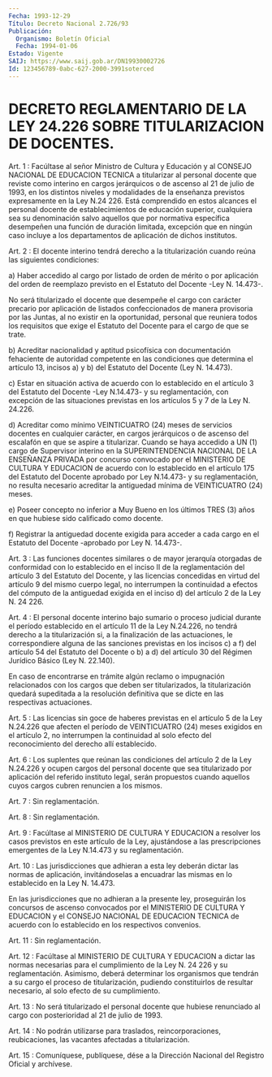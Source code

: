```yaml
---
Fecha: 1993-12-29
Título: Decreto Nacional 2.726/93
Publicación:
  Organismo: Boletín Oficial
  Fecha: 1994-01-06
Estado: Vigente
SAIJ: https://www.saij.gob.ar/DN19930002726
Id: 123456789-0abc-627-2000-3991soterced
---
```

# DECRETO REGLAMENTARIO DE LA LEY 24.226 SOBRE TITULARIZACION DE DOCENTES.

<a id="1"></a>
Art.  1 : Facúltase al señor Ministro de Cultura y Educación y al CONSEJO NACIONAL  DE EDUCACION TECNICA a titularizar al personal docente  que reviste como  interino  en  cargos  jerárquicos  o  de ascenso al  21  de  julio  de  1993,  en  los  distintos  niveles y modalidades  de la enseñanza previstos expresamente en la Ley  N.24 226. Está comprendido  en  estos  alcances  el  personal docente de establecimientos  de  educación  superior,  cualquiera    sea    su denominación    salvo    aquellos   que  por  normativa  específica desempeñen  una  función  de duración limitada,  excepción  que  en ningún caso incluye a los departamentos  de  aplicación  de  dichos institutos.

<a id="2"></a>
Art. 2 : El docente interino tendrá derecho a la titularización cuando reúna las siguientes condiciones:

a)  Haber  accedido  al cargo por listado de orden de mérito o por aplicación del orden de  reemplazo  previsto  en  el  Estatuto  del Docente -Ley N. 14.473-.

No  será  titularizado  el  docente  que  desempeñe  el  cargo con carácter  precario  por  aplicación  de listados confeccionados  de manera provisoria por las Juntas, al no  existir en la oportunidad, personal que reuniera todos los requisitos  que  exige  el Estatuto del Docente para el cargo de que se trate.

b)  Acreditar nacionalidad y aptitud psicofísica con documentación fehaciente    de   autoridad  competente  en  las  condiciones  que determina el artículo  13, incisos a) y b) del Estatuto del Docente (Ley N. 14.473).

c) Estar en situación activa  de  acuerdo con lo establecido en el artículo 3 del Estatuto del Docente -Ley N.14.473- y su reglamentación, con excepción de las  situaciones  previstas en los artículos 5 y 7 de la Ley N. 24.226.

d)  Acreditar  como  mínimo  VEINTICUATRO (24) meses de  servicios docentes en cualquier carácter,  en cargos jerárquicos o de ascenso del  escalafón  en  que  se aspire a titularizar.  Cuando  se  haya accedido a UN (1) cargo de Supervisor interino en la SUPERINTENDENCIA NACIONAL  DE  LA  ENSEÑANZA  PRIVADA  por concurso convocado  por el MINISTERIO DE CULTURA Y EDUCACION de acuerdo  con lo establecido  en  el  artículo  175  del  Estatuto  del  Docente aprobado   por  Ley  N.14.473-  y  su  reglamentación,  no  resulta necesario acreditar  la  antiguedad  mínima  de  VEINTICUATRO  (24) meses.

e)  Poseer  concepto  no  inferior a Muy Bueno en los últimos TRES (3)  años  en  que  hubiese  sido    calificado  como  docente.

f) Registrar la antiguedad docente exigida  para  acceder  a  cada cargo  en  el  Estatuto  del  Docente -aprobado por Ley N. 14.473-.

<a id="3"></a>
Art. 3 : Las funciones docentes similares o de mayor jerarquía otorgadas  de  conformidad con lo establecido en el inciso II de la reglamentación del  artículo  3  del  Estatuto  del  Docente, y las licencias  concedidas  en  virtud  del artículo 9 del mismo  cuerpo legal, no interrumpen la continuidad  a  efectos  del cómputo de la antiguedad exigida en el inciso d) del artículo 2 de  la  Ley N. 24 226.

<a id="4"></a>
Art.  4  : El personal docente interino bajo sumario o proceso judicial durante  el  período  establecido  en el artículo 11 de la Ley  N.24.226,  no  tendrá  derecho a la titularización  si,  a  la finalización de las actuaciones,  le  correspondiere  alguna de las sanciones  previstas  en  los incisos c) a f) del artículo  54  del Estatuto  del  Docente  o b) a  d)  del  artículo  30  del  Régimen Jurídico Básico (Ley N. 22.140).

En caso de encontrarse en  trámite  algún  reclamo  o  impugnación relacionados  con  los  cargos  que  deben  ser  titularizados,  la titularización  quedará supeditada a la resolución  definitiva  que se dicte en las respectivas actuaciones.

<a id="5"></a>
Art.  5  :  Las  licencias sin goce de haberes previstas en el artículo 5 de la Ley N.24.226 que afecten el período de VEINTICUATRO (24) meses  exigidos  en el artículo 2, no interrumpen la continuidad al solo efecto del reconocimiento  del  derecho allí establecido.

<a id="6"></a>
Art. 6 : Los suplentes que reúnan las condiciones del artículo 2 de la  Ley  N.24.226 y ocupen cargos del personal docente que sea titularizado por  aplicación  del  referido  instituto legal, serán propuestos  cuando  aquellos cuyos cargos cubren  renuncien  a  los mismos.

<a id="7"></a>
Art. 7 : Sin reglamentación.

<a id="8"></a>
Art. 8 : Sin reglamentación.

<a id="9"></a>
Art.  9  :  Facúltase  al  MINISTERIO DE CULTURA Y EDUCACION a resolver  los  casos  previstos  en  este    artículo  de  la  Ley, ajustándose a las prescripciones emergentes de  la  Ley  N.14.473 y su reglamentación.

<a id="10"></a>
Art.  10  : Las jurisdicciones que adhieran a esta ley deberán dictar las normas  de  aplicación,  invitándoselas  a encuadrar las mismas en lo establecido en la Ley N. 14.473.

En  las  jurisdicciones  que  no  adhieran  a  la  presente   ley, proseguirán  los  concursos de ascenso convocados por el MINISTERIO DE CULTURA Y EDUCACION  y  el CONSEJO NACIONAL DE EDUCACION TECNICA de  acuerdo    con lo establecido  en  los  respectivos  convenios.

<a id="11"></a>
Art. 11 : Sin reglamentación.

<a id="12"></a>
Art.  12  :  Facúltase  al MINISTERIO DE CULTURA Y EDUCACION a dictar las normas necesarias para  el cumplimiento de la Ley  N. 24 226  y  su  reglamentación.  Asimismo,  deberá    determinar    los organismos  que  tendrán  a  su cargo el proceso de titularización, pudiendo constituirlos de resultar  necesario, al solo efecto de su cumplimiento.

<a id="13"></a>
Art. 13 : No será titularizado el personal docente que hubiese renunciado  al  cargo  con  posterioridad  al  21 de julio de 1993.

<a id="14"></a>
Art. 14 : No podrán utilizarse para traslados, reincorporaciones,    reubicaciones,    las  vacantes  afectadas  a titularización.

<a id="15"></a>
Art. 15 : Comuníquese, publíquese, dése a la Dirección Nacional del Registro Oficial y archívese.